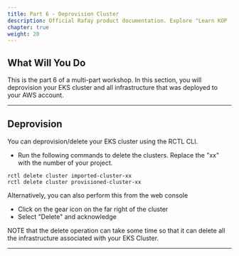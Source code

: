 ```yaml
---
title: Part 6 - Deprovision Cluster
description: Official Rafay product documentation. Explore "Learn KOP - Deprovision Cluster" docs and more here. Rafay is a SaaS-first Kubernetes Operations Platform with enterprise-class scalability.
chapter: true
weight: 20
---
```



## What Will You Do

This is the part 6 of a multi-part workshop.  In this section, you will deprovision your EKS cluster and all infrastructure that was deployed to your AWS account. 

---

## Deprovision

You can deprovision/delete your EKS cluster using the RCTL CLI. 

- Run the following commands to delete the clusters.  Replace the "xx" with the number of your project.

```
rctl delete cluster imported-cluster-xx
rctl delete cluster provisioned-cluster-xx
```

Alternatively, you can also perform this from the web console

- Click on the gear icon on the far right of the cluster 
- Select "Delete" and acknowledge 

NOTE that the delete operation can take some time so that it can delete all the infrastructure associated with your EKS Cluster. 


--- 
